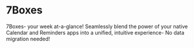 # 7Boxes
7Boxes- your week at-a-glance! Seamlessly blend the power of your native Calendar and Reminders apps into a unified, intuitive experience- No data migration needed!
